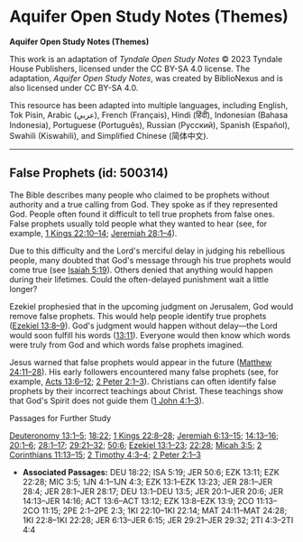 # Aquifer Open Study Notes (Themes)

**Aquifer Open Study Notes (Themes)**

This work is an adaptation of *Tyndale Open Study Notes* © 2023 Tyndale House Publishers, licensed under the CC BY\-SA 4\.0 license. The adaptation, *Aquifer Open Study Notes*, was created by BiblioNexus and is also licensed under CC BY\-SA 4\.0\.

This resource has been adapted into multiple languages, including English, Tok Pisin, Arabic (عربي), French (Français), Hindi (हिंदी), Indonesian (Bahasa Indonesia), Portuguese (Português), Russian (Русский), Spanish (Español), Swahili (Kiswahili), and Simplified Chinese (简体中文).



--------------------------------

## False Prophets (id: 500314)

The Bible describes many people who claimed to be prophets without authority and a true calling from God. They spoke as if they represented God. People often found it difficult to tell true prophets from false ones. False prophets usually told people what they wanted to hear (see, for example, [1 Kings 22:10–14](https://ref.ly/1Kgs22:10-1Kgs22:14); [Jeremiah 28:1–4](https://ref.ly/Jer28:1-Jer28:4)).

Due to this difficulty and the Lord's merciful delay in judging his rebellious people, many doubted that God's message through his true prophets would come true (see [Isaiah 5:19](https://ref.ly/Isa5:19)). Others denied that anything would happen during their lifetimes. Could the often\-delayed punishment wait a little longer?

Ezekiel prophesied that in the upcoming judgment on Jerusalem, God would remove false prophets. This would help people identify true prophets ([Ezekiel 13:8–9](https://ref.ly/Ezek13:8-Ezek13:9)). God's judgment would happen without delay—the Lord would soon fulfill his words ([13:11](https://ref.ly/Ezek13:11)). Everyone would then know which words were truly from God and which words false prophets imagined.

Jesus warned that false prophets would appear in the future ([Matthew 24:11–28](https://ref.ly/Matt24:11-Matt24:28)). His early followers encountered many false prophets (see, for example, [Acts 13:6–12](https://ref.ly/Acts13:6-Acts13:12); [2 Peter 2:1–3](https://ref.ly/2Pet2:1-2Pet2:3)). Christians can often identify false prophets by their incorrect teachings about Christ. These teachings show that God's Spirit does not guide them ([1 John 4:1–3](https://ref.ly/1John4:1-1John4:3)).

Passages for Further Study

[Deuteronomy 13:1–5](https://ref.ly/Deut13:1-Deut13:5); [18:22](https://ref.ly/Deut18:22); [1 Kings 22:8–28](https://ref.ly/1Kgs22:8-1Kgs22:28); [Jeremiah 6:13–15](https://ref.ly/Jer6:13-Jer6:15); [14:13–16](https://ref.ly/Jer14:13-Jer14:16); [20:1–6](https://ref.ly/Jer20:1-Jer20:6); [28:1–17](https://ref.ly/Jer28:1-Jer28:17); [29:21–32](https://ref.ly/Jer29:21-Jer29:32); [50:6](https://ref.ly/Jer50:6); [Ezekiel 13:1–23](https://ref.ly/Ezek13:1-Ezek13:23); [22:28](https://ref.ly/Ezek22:28); [Micah 3:5](https://ref.ly/Mic3:5); [2 Corinthians 11:13–15](https://ref.ly/2Cor11:13-2Cor11:15); [2 Timothy 4:3–4](https://ref.ly/2Tim4:3-2Tim4:4); [2 Peter 2:1–3](https://ref.ly/2Pet2:1-2Pet2:3)

* **Associated Passages:** DEU 18:22; ISA 5:19; JER 50:6; EZK 13:11; EZK 22:28; MIC 3:5; 1JN 4:1–1JN 4:3; EZK 13:1–EZK 13:23; JER 28:1–JER 28:4; JER 28:1–JER 28:17; DEU 13:1–DEU 13:5; JER 20:1–JER 20:6; JER 14:13–JER 14:16; ACT 13:6–ACT 13:12; EZK 13:8–EZK 13:9; 2CO 11:13–2CO 11:15; 2PE 2:1–2PE 2:3; 1KI 22:10–1KI 22:14; MAT 24:11–MAT 24:28; 1KI 22:8–1KI 22:28; JER 6:13–JER 6:15; JER 29:21–JER 29:32; 2TI 4:3–2TI 4:4

